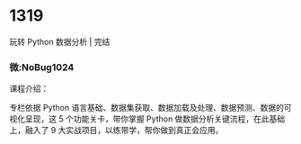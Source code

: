# 1319
玩转 Python 数据分析 | 完结
### 微:NoBug1024 


课程介绍：

专栏依据 Python 语言基础、数据集获取、数据加载及处理、数据预测、数据的可视化呈现，这 5 个功能关卡，带你掌握 Python 做数据分析关键流程，在此基础上，融入了 9 大实战项目，以练带学，帮你做到真正会应用。
